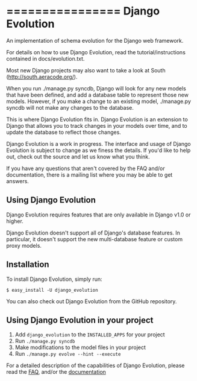 ================
Django Evolution
================

An implementation of schema evolution for the Django web framework.

For details on how to use Django Evolution, read the tutorial/instructions
contained in docs/evolution.txt.

Most new Django projects may also want to take a look at South
(http://south.aeracode.org/).


When you run ./manage.py syncdb, Django will look for any new models that have
been defined, and add a database table to represent those new models. However,
if you make a change to an existing model, ./manage.py syncdb will not make any
changes to the database.

This is where Django Evolution fits in. Django Evolution is an extension to
Django that allows you to track changes in your models over time, and to update
the database to reflect those changes.

Django Evolution is a work in progress. The interface and usage of Django
Evolution is subject to change as we finess the details. If you'd like to help
out, check out the source and let us know what you think.

If you have any questions that aren't covered by the FAQ and/or documentation,
there is a mailing list where you may be able to get answers.

Using Django Evolution
----------------------

Django Evolution requires features that are only available in Django v1.0 or
higher.

Django Evolution doesn't support all of Django's database features. In
particular, it doesn't support the new multi-database feature or custom proxy
models.

Installation
------------

To install Django Evolution, simply run:

    $ easy_install -U django_evolution

You can also check out Django Evolution from the GitHub repository.

Using Django Evolution in your project
--------------------------------------

1. Add `django_evolution` to the `INSTALLED_APPS` for your project
2. Run `./manage.py syncdb`
3. Make modifications to the model files in your project
4. Run `./manage.py evolve --hint --execute`

For a detailed description of the capabilities of Django Evolution,
please read the [FAQ][faq], and/or the [documentation][docs]

[faq]: https://github.com/beanbaginc/django-evolution/blob/master/docs/faq.txt
[docs]: https://github.com/beanbaginc/django-evolution/blob/master/docs/evolution.txt
